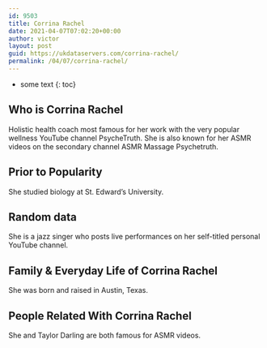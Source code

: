 ```yaml
---
id: 9503
title: Corrina Rachel
date: 2021-04-07T07:02:20+00:00
author: victor
layout: post
guid: https://ukdataservers.com/corrina-rachel/
permalink: /04/07/corrina-rachel/
---
```


* some text
{: toc}


## Who is Corrina Rachel



Holistic health coach most famous for her work with the very popular wellness YouTube channel PsycheTruth. She is also known for her ASMR videos on the secondary channel ASMR Massage Psychetruth.

                
                
                
## Prior to Popularity



She studied biology at St. Edward&#8217;s University.

                
                
                
## Random data



She is a jazz singer who posts live performances on her self-titled personal YouTube channel.

                
                
                
## Family & Everyday Life of Corrina Rachel



She was born and raised in Austin, Texas.

                
                
                
## People Related With Corrina Rachel



She and Taylor Darling are both famous for ASMR videos.

                
              
            
          
          
          